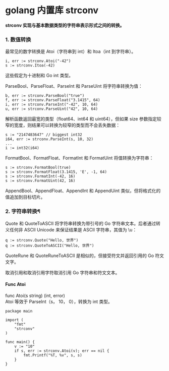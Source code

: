 # golang 内置库 strconv

**strconv 实现与基本数据类型的字符串表示形式之间的转换。**

### 1. 数值转换

最常见的数字转换是 Atoi（字符串到 int）和 Itoa（int 到字符串）。

```golang
i, err := strconv.Atoi("-42")
s := strconv.Itoa(-42)
```

这些假定为十进制和 Go int 类型。

ParseBool、ParseFloat、ParseInt 和 ParseUint 将字符串转换为值：

```golang
b, err := strconv.ParseBool("true")
f, err := strconv.ParseFloat("3.1415", 64)
i, err := strconv.ParseInt("-42", 10, 64)
u, err := strconv.ParseUint("42", 10, 64)
```

解析函数返回最宽的类型（float64、int64 和 uint64），但如果 size 参数指定较窄的宽度，则结果可以转换为较窄的类型而不会丢失数据：

```golang
s := "2147483647" // biggest int32
i64, err := strconv.ParseInt(s, 10, 32)
...
i := int32(i64)
```

FormatBool、FormatFloat、FormatInt 和 FormatUint 将值转换为字符串：

```golang
s := strconv.FormatBool(true)
s := strconv.FormatFloat(3.1415, 'E', -1, 64)
s := strconv.FormatInt(-42, 16)
s := strconv.FormatUint(42, 16)
```

AppendBool、AppendFloat、AppendInt 和 AppendUint 类似，但将格式化的值追加到目标切片。

### 2. 字符串转换¶

Quote 和 QuoteToASCII 将字符串转换为带引号的 Go 字符串文本。后者通过转义任何非 ASCII Unicode 来保证结果是 ASCII 字符串，其值为 \u：

```golang
q := strconv.Quote("Hello, 世界")
q := strconv.QuoteToASCII("Hello, 世界")
```

QuoteRune 和 QuoteRuneToASCII 是相似的，但接受符文并返回引用的 Go 符文文字。

取消引用和取消引用字符取消引用 Go 字符串和符文文本。

#### Func Atoi

func Atoi(s string) (int, error)    
Atoi 等效于 ParseInt（s， 10， 0），转换为 int 类型。

```golang
package main

import (
    "fmt"
    "strconv"
)

func main() {
    v := "10"
    if s, err := strconv.Atoi(v); err == nil {
        fmt.Printf("%T, %v", s, s)
    }
}
```

```golang

```

```golang

```

```golang

```